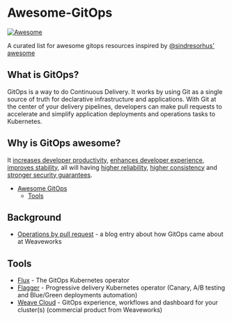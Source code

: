 # Awesome-GitOps

[![Awesome](https://awesome.re/badge.svg)](https://awesome.re)

A curated list for awesome gitops resources inspired by [@sindresorhus' awesome](https://github.com/sindresorhus/awesome)

## What is GitOps?

GitOps is a way to do Continuous Delivery. It works by using Git as a single source of truth for declarative infrastructure and applications. With Git at the center of your delivery pipelines, developers can make pull requests to accelerate and simplify application deployments and operations tasks to Kubernetes.

## Why is GitOps awesome?

It [increases developer productivity](https://www.weave.works/technologies/gitops/#key-benefits), [enhances developer experience](https://www.weave.works/technologies/gitops/#key-benefits), [improves stability](https://www.weave.works/technologies/gitops/#key-benefits), all will having [higher reliability](https://www.weave.works/technologies/gitops/#key-benefits), [higher consistency](https://www.weave.works/technologies/gitops/#key-benefits) and [stronger security guarantees](https://www.weave.works/technologies/gitops/#key-benefits).

- [Awesome GitOps](#awesome-gitops)
	- [Tools](#tools)

## Background
* [Operations by pull request](https://www.weave.works/blog/gitops-operations-by-pull-request) - a blog entry about how GitOps came about at Weaveworks

## Tools

* [Flux](https://github.com/weaveworks/flux) - The GitOps Kubernetes operator
* [Flagger](https://github.com/weaveworks/flagger) - Progressive delivery Kubernetes operator (Canary, A/B testing and Blue/Green deployments automation)
* [Weave Cloud](https://www.weave.works/product/cloud/) - GitOps experience, workflows and dashboard for your cluster(s) (commercial product from Weaveworks)

